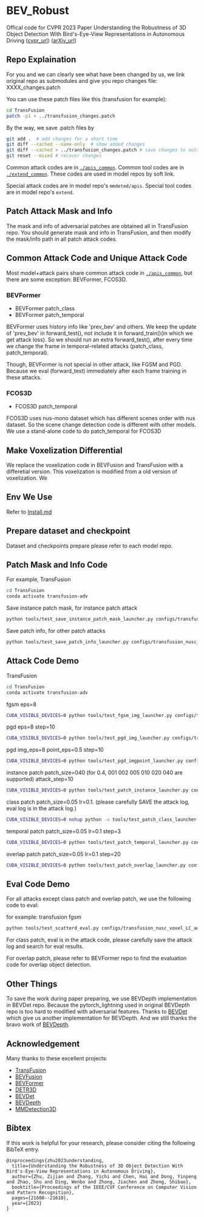 # BEV_Robust
Offical code for CVPR 2023 Paper Understanding the Robustness of 3D Object Detection With Bird's-Eye-View Representations in Autonomous Driving ([cvpr_url](https://openaccess.thecvf.com/content/CVPR2023/html/Zhu_Understanding_the_Robustness_of_3D_Object_Detection_With_Birds-Eye-View_Representations_CVPR_2023_paper.html)) ([arXiv_url](https://arxiv.org/abs/2303.17297))


## Repo Explaination
For you and we can clearly see what have been changed by us, we link original repo as submodules and give you repo changes file: XXXX_changes.patch

You can use these patch files like this (transfusion for example):
```bash
cd TransFusion
patch -p1 < ../transfusion_changes.patch
```

By the way, we save .patch files by
```bash
git add .  # add changes for a short time
git diff --cached --name-only  # show added changes
git diff --cached > ../transfusion_changes.patch # save changes to outside file
git reset --mixed # recover changes 
```

Common attack codes are in [`./apis_common`](./apis_common). Common tool codes are in [`./extend_common`](./extend_common). These codes are used in model repos by soft link.

Special attack codes are in model repo's `mmdeted/apis`. Special tool codes are in model repo's `extend`.


## Patch Attack Mask and Info 
The mask and info of adversarial patches are obtained all in TransFusion repo.
You should generate mask and info in TransFusion, and then modify the mask/info path in all patch attack codes.



## Common Attack Code and Unique Attack Code
Most model+attack pairs share common attack code in [`./apis_common`](./apis_common), but there are some exception: BEVFormer, FCOS3D.


### BEVFormer
* BEVFormer patch_class
* BEVFormer patch_temporal

BEVFormer uses history info like 'prev_bev' and others. We keep the update of 'prev_bev' in forward_test(), not include it in forward_train()(in which we get attack loss). So we should run an extra forward_test(), after every time we change the frame in temporal-related attacks (patch_class, patch_temporal). 

Though, BEVFormer is not special in other attack, like FGSM and PGD. Because we eval (forward_test) immediately after each frame training in these attacks.


### FCOS3D
* FCOS3D patch_temporal

FCOS3D uses nus-mono dataset which has different scenes order with nus dataset. So the scene change detection code is different with other models. We use a stand-alone code to do patch_temporal for FCOS3D

## Make Voxelization Differential
We replace the voxelization code in BEVFusion and TransFusion with a differetial version. This voxelization is modified from a old version of voxelization. We 

## Env We Use
Refer to [Install.md](./Install.md) 

## Prepare dataset and checkpoint
Dataset and checkpoints prepare please refer to each model repo. 


## Patch Mask and Info Code
For example, TransFusion
```bash
cd TransFusion
conda activate transfusion-adv
```
Save instance patch mask, for instance patch attack
```bash
python tools/test_save_instance_patch_mask_launcher.py configs/transfusion_nusc_voxel_LC_adv.py ckpt/transfusion_LC.pth patch_instance_mask_dir
```
Save patch info, for other patch attacks
```bash
python tools/test_save_patch_info_launcher.py configs/transfusion_nusc_voxel_LC_instancetoken.py ckpt/transfusion_LC.pth patch_info_dir
```


## Attack Code Demo
TransFusion
```bash
cd TransFusion
conda activate transfusion-adv
```

fgsm eps=8
```bash
CUDA_VISIBLE_DEVICES=0 python tools/test_fgsm_img_launcher.py configs/transfusion_nusc_voxel_LC_adv.py ckpt/transfusion_LC.pth adv_fgsm_img_results 8
```

pgd eps=8 step=10
```bash
CUDA_VISIBLE_DEVICES=0 python tools/test_pgd_img_launcher.py configs/transfusion_nusc_voxel_LC_adv.py ckpt/transfusion_LC.pth adv_pgd_img_results 8 10
```

pgd img_eps=8 point_eps=0.5 step=10
```bash
CUDA_VISIBLE_DEVICES=0 python tools/test_pgd_imgpoint_launcher.py configs/transfusion_nusc_voxel_LC_adv.py ckpt/transfusion_LC.pth adv_pgd_imgpoint_results 8 0.5 10
```

instance patch patch_size=040 (for 0.4, 001 002 005 010 020 040 are supported) attack_step=10
```bash
CUDA_VISIBLE_DEVICES=0 python tools/test_patch_instance_launcher.py configs/transfusion_nusc_voxel_LC_adv.py ckpt/transfusion_LC.pth adv_instance_patch_results 040 10
```

class patch patch_size=0.05 lr=0.1.
(please carefully SAVE the attack log, eval log is in the attack log.)
```bash
CUDA_VISIBLE_DEVICES=0 nohup python -u tools/test_patch_class_launcher.py configs/transfusion_nusc_voxel_LC_adv.py ckpt/transfusion_LC.pth adv_class_patch 0.05 0.1  >> adv_class_patch_size0.05_lr0.1.log 2>&1 &
```

temporal patch patch_size=0.05 lr=0.1 step=3
```bash
CUDA_VISIBLE_DEVICES=0 python tools/test_patch_temporal_launcher.py configs/transfusion_nusc_voxel_LC_adv.py ckpt/transfusion_LC.pth adv_temporal_patch_results 0.05 0.1 3
```

overlap patch patch_size=0.05 lr=0.1 step=20
```bash
CUDA_VISIBLE_DEVICES=0 python tools/test_patch_overlap_launcher.py configs/transfusion_nusc_voxel_LC_adv.py ckpt/transfusion_LC.pth adv_overlap_patch_results 0.05 0.1 20
```

## Eval Code Demo
For all attacks except class patch and overlap patch, we use the following code to eval:

for example: transfusion fgsm
```bash
python tools/test_scatterd_eval.py configs/transfusion_nusc_voxel_LC_adv.py fgsm_img_resultseps8 -eval bbox
```

For class patch, eval is in the attack code, please carefully save the attack log and search for eval results.

For overlap patch, please refer to BEVFormer repo to find the evaluation code for overlap object detection.


## Other Things
To save the work during paper preparing, we use BEVDepth implementation in BEVDet repo. Because the pytorch_lightning used in original BEVDepth repo is too hard to modified with adversarial features. 
Thanks to [BEVDet](https://github.com/HuangJunJie2017/BEVDet) which give us another implementation for BEVDepth. And we still thanks the bravo work of [BEVDepth](https://github.com/Megvii-BaseDetection/BEVDepth).

## Acknowledgement
Many thanks to these excellent projects:
- [TransFusion](https://github.com/XuyangBai/TransFusion)
- [BEVFusion](https://github.com/mit-han-lab/bevfusion)
- [BEVFormer](https://github.com/fundamentalvision/BEVFormer)
- [DETR3D](https://github.com/WangYueFt/detr3d)
- [BEVDet](https://github.com/HuangJunJie2017/BEVDet)
- [BEVDepth](https://github.com/Megvii-BaseDetection/BEVDepth)
- [MMDetection3D](https://github.com/open-mmlab/mmdetection3d)


## Bibtex
If this work is helpful for your research, please consider citing the following BibTeX entry.

```
@inproceedings{zhu2023understanding,
  title={Understanding the Robustness of 3D Object Detection With Bird's-Eye-View Representations in Autonomous Driving},
  author={Zhu, Zijian and Zhang, Yichi and Chen, Hai and Dong, Yinpeng and Zhao, Shu and Ding, Wenbo and Zhong, Jiachen and Zheng, Shibao},
  booktitle={Proceedings of the IEEE/CVF Conference on Computer Vision and Pattern Recognition},
  pages={21600--21610},
  year={2023}
}
```